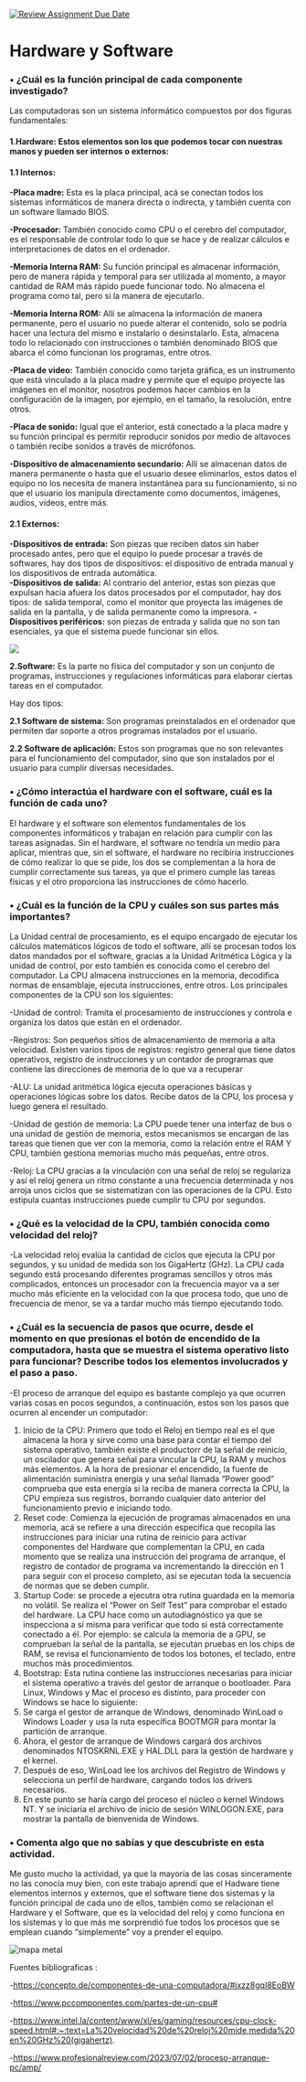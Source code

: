 [![Review Assignment Due Date](https://classroom.github.com/assets/deadline-readme-button-22041afd0340ce965d47ae6ef1cefeee28c7c493a6346c4f15d667ab976d596c.svg)](https://classroom.github.com/a/ZHlrD2sU)
# Hardware y Software
### **•	¿Cuál es la función principal de cada componente investigado?** 
Las computadoras son un sistema informático compuestos por dos figuras fundamentales:

#### **1.Hardware:** Estos elementos son los que podemos tocar con nuestras manos y pueden ser internos o externos:

#### **1.1 Internos:**

**-Placa madre:** Esta es la placa principal, acá se conectan todos los sistemas informáticos de manera directa o indirecta, y también cuenta con un software llamado BIOS. 

**-Procesador:** También conocido como CPU o el cerebro del computador, es el responsable de controlar todo lo que se hace y de realizar cálculos e interpretaciones de datos en el ordenador. 

**-Memoria Interna RAM:** Su función principal es almacenar información, pero de manera rápida y temporal para ser utilizada al momento, a mayor cantidad de RAM más rápido puede funcionar todo. No almacena el programa como tal, pero si la manera de ejecutarlo.

**-Memoria Interna ROM:** Allí se almacena la información de manera permanente, pero el usuario no puede alterar el contenido, solo se podría hacer una lectura del mismo e instalarlo o desinstalarlo. Esta, almacena todo lo relacionado con instrucciones o también denominado BIOS que abarca el cómo funcionan los programas, entre otros.

**-Placa de video:** También conocido como tarjeta gráfica, es un instrumento que está vinculado a la placa madre y permite que el equipo proyecte las imágenes en el monitor, nosotros podemos hacer cambios en la configuración de la imagen, por ejemplo, en el tamaño, la resolución, entre otros.

**-Placa de sonido:** Igual que el anterior, está conectado a la placa madre y su función principal es permitir reproducir sonidos por medio de altavoces o también recibe sonidos a través de micrófonos. 

**-Dispositivo de almacenamiento secundario:** Allí se almacenan datos de manera permanente o hasta que el usuario desee eliminarlos, estos datos el equipo no los necesita de manera instantánea para su funcionamiento, si no que el usuario los manipula directamente como documentos, imágenes, audios, videos, entre más. 

#### **2.1 Externos:**

**-Dispositivos de entrada:** Son piezas que reciben datos sin haber procesado antes, pero que el equipo lo puede procesar a través de softwares, hay dos tipos de dispositivos: el dispositivo de entrada manual y los dispositivos de entrada automática.  
**-Dispositivos de salida:** Al contrario del anterior, estas son piezas que expulsan hacia afuera los datos procesados por el computador, hay dos tipos: de salida temporal, como el monitor que proyecta las imágenes de salida en la pantalla, y de salida permanente como la impresora.
**-Dispositivos periféricos:** son piezas de entrada y salida que no son tan esenciales, ya que el sistema puede funcionar sin ellos.

![](https://i0.wp.com/ytimg.googleusercontent.com/vi/6Q9mhFA-jTY/maxresdefault.jpg?resize=650,400)


**2.Software:** Es la parte no física del computador y son un conjunto de programas, instrucciones y regulaciones informáticas para elaborar ciertas tareas en el computador. 

Hay dos tipos:

**2.1 Software de sistema:** Son programas preinstalados en el ordenador que permiten dar soporte a otros programas instalados por el usuario. 

**2.2 Software de aplicación:** Estos son programas que no son relevantes para el funcionamiento del computador, sino que son instalados por el usuario para cumplir diversas necesidades. 

### **•	¿Cómo interactúa el hardware con el software, cuál es la función de cada uno?**

El hardware y el software son elementos fundamentales de los componentes informáticos y trabajan en relación para cumplir con las tareas asignadas. Sin el hardware, el software no tendría un medio para aplicar, mientras que, sin el software, el hardware no recibiría instrucciones de cómo realizar lo que se pide, los dos se complementan a la hora de cumplir correctamente sus tareas, ya que el primero cumple las tareas físicas y el otro proporciona las instrucciones de cómo hacerlo.

### **•	¿Cuál es la función de la CPU y cuáles son sus partes más importantes?**
La Unidad central de procesamiento, es el equipo encargado de ejecutar los cálculos matemáticos lógicos de todo el software, allí se procesan todos los datos mandados por el software, gracias a la Unidad Aritmética Lógica y la unidad de control, por esto también es conocida como el cerebro del computador.
La CPU almacena instrucciones en la memoria, decodifica normas de ensamblaje, ejecuta instrucciones, entre otros.
Los principales componentes de la CPU son los siguientes: 

-Unidad de control: Tramita el procesamiento de instrucciones y controla e organiza los datos que están en el ordenador.

-Registros: Son pequeños sitios de almacenamiento de memoria a alta velocidad. Existen varios tipos de registros: registro general que tiene datos operativos, registro de instrucciones y un contador de programas que contiene las direcciones de memoria de lo que va a recuperar 

-ALU: La unidad aritmética lógica ejecuta operaciones básicas y operaciones lógicas sobre los datos. Recibe datos de la CPU, los procesa y luego genera el resultado.

-Unidad de gestión de memoria: La CPU puede tener una interfaz de bus o una unidad de gestión de memoria, estos mecanismos se encargan de las tareas que tienen que ver con la memoria, como la relación entre el RAM Y CPU, también gestiona memorias mucho más pequeñas, entre otros. 

-Reloj: La CPU gracias a la vinculación con una señal de reloj se regulariza y así el reloj genera un ritmo constante a una frecuencia determinada y nos arroja unos ciclos que se sistematizan con las operaciones de la CPU. Esto estipula cuantas instrucciones puede cumplir tu CPU por segundos. 
### **•	¿Qué es la velocidad de la CPU, también conocida como velocidad del reloj?**
-La velocidad reloj evalúa la cantidad de ciclos que ejecuta la CPU por segundos, y su unidad de medida son los GigaHertz (GHz). La CPU cada segundo está procesando diferentes programas sencillos y otros más complicados, entonces un procesador con la frecuencia mayor va a ser mucho más eficiente en la velocidad con la que procesa todo, que uno de frecuencia de menor, se va a tardar mucho más tiempo ejecutando todo. 
### **•	¿Cuál es la secuencia de pasos que ocurre, desde el momento en que presionas el botón de encendido de la computadora, hasta que se muestra el sistema operativo listo para funcionar? Describe todos los elementos involucrados y el paso a paso.**
-El proceso de arranque del equipo es bastante complejo ya que ocurren varias cosas en pocos segundos, a continuación, estos son los pasos que ocurren al encender un computador:
1.	Inicio de la CPU: Primero que todo el Reloj en tiempo real es el que almacena la hora y sirve como una base para contar el tiempo del sistema operativo, también existe el productorr de la señal de reinicio, un oscilador que genera señal para vincular la CPU, la RAM y muchos más elementos. 
A la hora de presionar el encendido, la fuente de alimentación suministra energía y una señal llamada “Power good” comprueba que esta energía si la reciba de manera correcta la CPU, la CPU empieza sus registros, borrando cualquier dato anterior del funcionamiento previo e iniciando todo.
2.	Reset code: Comienza la ejecución de programas almacenados en una memoria, acá se refiere a una dirección especifica que recopila las instrucciones para iniciar una rutina de reinicio para activar componentes del Hardware que complementan la CPU, en cada momento que se realiza una instrucción del programa de arranque, el registro de contador de programa va incrementando la dirección en 1 para seguir con el proceso completo, así se ejecutan toda la secuencia de normas que se deben cumplir. 
3.	Startup Code: se procede a ejecutra otra rutina guardada en la memoria no volátil. Se realiza el “Power on Self Test” para comprobar el estado del hardware. La CPU hace como un autodiagnóstico ya que se inspecciona a sí misma para verificar que todo si está correctamente conectado a él. 
Por ejemplo: se calcula la memoria de a GPU, se comprueban la señal de la pantalla, se ejecutan pruebas en los chips de RAM, se revisa el funcionamiento de todos los botones, el teclado, entre muchos más procedimientos. 
4.	Bootstrap: Esta rutina contiene las instrucciones necesarias para iniciar el sistema operativo a través del gestor de arranque o bootloader. Para Linux, Windows y Mac el proceso es distinto, para proceder con Windows se hace lo siguiente: 
5.	Se carga el gestor de arranque de Windows, denominado WinLoad o Windows Loader y usa la ruta específica BOOTMGR para montar la partición de arranque.
6.	Ahora, el gestor de arranque de Windows cargará dos archivos denominados NTOSKRNL.EXE y HAL.DLL para la gestión de hardware y el kernel.
7.	Después de eso, WinLoad lee los archivos del Registro de Windows y selecciona un perfil de hardware, cargando todos los drivers necesarios.
8.	En este punto se haría cargo del proceso el núcleo o kernel Windows NT. Y se iniciaría el archivo de inicio de sesión WINLOGON.EXE, para mostrar la pantalla de bienvenida de Windows.

### **•	Comenta algo que no sabías y que descubriste en esta actividad.**
Me gusto mucho la actividad, ya que la mayoría de las cosas sinceramente no las conocía muy bien, con este trabajo aprendí que el Hadware tiene elementos internos y externos, que el software tiene dos sistemas y la función principal de cada uno de ellos, también como se relacionan el Hardware y el Software, que es la velocidad del reloj y como funciona en los sistemas y lo que más me sorprendió fue todos los procesos que se emplean cuando “simplemente” voy a prender el equipo. 






![mapa metal](https://github.com/hacUPB/prog-2420-eval-u1-AnaSofiaH12/blob/main/imagenes/image.png)

Fuentes bibliograficas : 

-https://concepto.de/componentes-de-una-computadora/#ixzz8gqI8EoBW

-https://www.pccomponentes.com/partes-de-un-cpu#

-https://www.intel.la/content/www/xl/es/gaming/resources/cpu-clock-speed.html#:~:text=La%20velocidad%20de%20reloj%20mide,medida%20en%20GHz%20(gigahertz).

-https://www.profesionalreview.com/2023/07/02/proceso-arranque-pc/amp/



